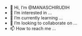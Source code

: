 - 👋 Hi, I’m @MANASCHIRUDIH
- 👀 I’m interested in ...
- 🌱 I’m currently learning ...
- 💞️ I’m looking to collaborate on ...
- 📫 How to reach me ...

<!---
MANASCHIRUDIH/MANASCHIRUDIH is a ✨ special ✨ repository because its `README.md` (this file) appears on your GitHub profile.
You can click the Preview link to take a look at your changes.
--->
